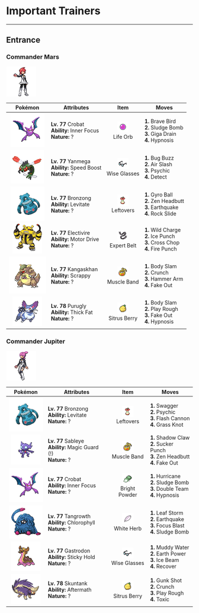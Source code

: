 # Important Trainers


---

## Entrance

### Commander Mars

![Commander Mars](../../assets/important_trainers/mars.png)

| Pokémon | Attributes | Item | Moves |
|:-------:|------------|:----:|-------|
| ![Crobat](../../assets/sprites/crobat/front.gif) | **Lv. 77** Crobat<br>**Ability:** Inner Focus<br>**Nature:** ? | ![Life Orb](../../assets/items/life_orb.png "An item to be held by a Pokémon. It boosts the power of moves, but at the cost of some HP on each hit.")<br>Life Orb | **1.** Brave Bird<br>**2.** Sludge Bomb<br>**3.** Giga Drain<br>**4.** Hypnosis |
| ![Yanmega](../../assets/sprites/yanmega/front.gif) | **Lv. 77** Yanmega<br>**Ability:** Speed Boost<br>**Nature:** ? | ![Wise Glasses](../../assets/items/wise_glasses.png "An item to be held by a Pokémon. It is a thick pair of glasses that slightly boosts the power of special moves.")<br>Wise Glasses | **1.** Bug Buzz<br>**2.** Air Slash<br>**3.** Psychic<br>**4.** Detect |
| ![Bronzong](../../assets/sprites/bronzong/front.gif) | **Lv. 77** Bronzong<br>**Ability:** Levitate<br>**Nature:** ? | ![Leftovers](../../assets/items/leftovers.png "An item to be held by a Pokémon. The holder’s HP is gradually restored during battle.")<br>Leftovers | **1.** Gyro Ball<br>**2.** Zen Headbutt<br>**3.** Earthquake<br>**4.** Rock Slide |
| ![Electivire](../../assets/sprites/electivire/front.gif) | **Lv. 77** Electivire<br>**Ability:** Motor Drive<br>**Nature:** ? | ![Expert Belt](../../assets/items/expert_belt.png "An item to be held by a Pokémon. It is a well-worn belt that slightly boosts the power of supereffective moves.")<br>Expert Belt | **1.** Wild Charge<br>**2.** Ice Punch<br>**3.** Cross Chop<br>**4.** Fire Punch |
| ![Kangaskhan](../../assets/sprites/kangaskhan/front.gif) | **Lv. 77** Kangaskhan<br>**Ability:** Scrappy<br>**Nature:** ? | ![Muscle Band](../../assets/items/muscle_band.png "An item to be held by a Pokémon. It is a headband that slightly boosts the power of physical moves.")<br>Muscle Band | **1.** Body Slam<br>**2.** Crunch<br>**3.** Hammer Arm<br>**4.** Fake Out |
| ![Purugly](../../assets/sprites/purugly/front.gif) | **Lv. 78** Purugly<br>**Ability:** Thick Fat<br>**Nature:** ? | ![Sitrus Berry](../../assets/items/sitrus_berry.png "A Poffin ingredient. It may be used or held by a Pokémon to heal the user’s HP a little.")<br>Sitrus Berry | **1.** Body Slam<br>**2.** Play Rough<br>**3.** Fake Out<br>**4.** Hypnosis |


### Commander Jupiter

![Commander Jupiter](../../assets/important_trainers/jupiter.png)

| Pokémon | Attributes | Item | Moves |
|:-------:|------------|:----:|-------|
| ![Bronzong](../../assets/sprites/bronzong/front.gif) | **Lv. 77** Bronzong<br>**Ability:** Levitate<br>**Nature:** ? | ![Leftovers](../../assets/items/leftovers.png "An item to be held by a Pokémon. The holder’s HP is gradually restored during battle.")<br>Leftovers | **1.** Swagger<br>**2.** Psychic<br>**3.** Flash Cannon<br>**4.** Grass Knot |
| ![Sableye](../../assets/sprites/sableye/front.gif) | **Lv. 77** Sableye<br>**Ability:** Magic Guard (!)<br>**Nature:** ? | ![Muscle Band](../../assets/items/muscle_band.png "An item to be held by a Pokémon. It is a headband that slightly boosts the power of physical moves.")<br>Muscle Band | **1.** Shadow Claw<br>**2.** Sucker Punch<br>**3.** Zen Headbutt<br>**4.** Fake Out |
| ![Crobat](../../assets/sprites/crobat/front.gif) | **Lv. 77** Crobat<br>**Ability:** Inner Focus<br>**Nature:** ? | ![Bright Powder](../../assets/items/bright_powder.png "An item to be held by a Pokémon. It casts a tricky glare that lowers the opponent’s accuracy.")<br>Bright Powder | **1.** Hurricane<br>**2.** Sludge Bomb<br>**3.** Double Team<br>**4.** Hypnosis |
| ![Tangrowth](../../assets/sprites/tangrowth/front.gif) | **Lv. 77** Tangrowth<br>**Ability:** Chlorophyll<br>**Nature:** ? | ![White Herb](../../assets/items/white_herb.png "An item to be held by a Pokémon. It restores any lowered stat in battle. It can be used only once.")<br>White Herb | **1.** Leaf Storm<br>**2.** Earthquake<br>**3.** Focus Blast<br>**4.** Sludge Bomb |
| ![Gastrodon](../../assets/sprites/gastrodon/front.gif) | **Lv. 77** Gastrodon<br>**Ability:** Sticky Hold<br>**Nature:** ? | ![Wise Glasses](../../assets/items/wise_glasses.png "An item to be held by a Pokémon. It is a thick pair of glasses that slightly boosts the power of special moves.")<br>Wise Glasses | **1.** Muddy Water<br>**2.** Earth Power<br>**3.** Ice Beam<br>**4.** Recover |
| ![Skuntank](../../assets/sprites/skuntank/front.gif) | **Lv. 78** Skuntank<br>**Ability:** Aftermath<br>**Nature:** ? | ![Sitrus Berry](../../assets/items/sitrus_berry.png "A Poffin ingredient. It may be used or held by a Pokémon to heal the user’s HP a little.")<br>Sitrus Berry | **1.** Gunk Shot<br>**2.** Crunch<br>**3.** Play Rough<br>**4.** Toxic |



